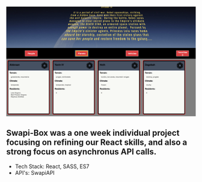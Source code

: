 ![ScreenShot](./screenshot.png)

## Swapi-Box was a one week individual project focusing on refining our React skills, and also a strong focus on asynchronus API calls.

* Tech Stack: React, SASS, ES7 
* API's: SwapiAPI
